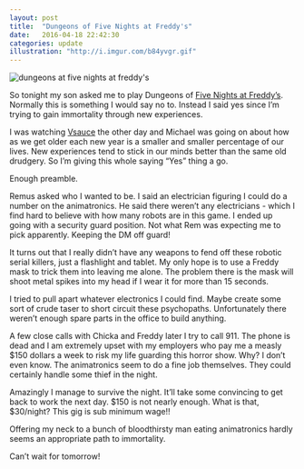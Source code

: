 ```yaml
---
layout: post
title:  "Dungeons of Five Nights at Freddy's"
date:   2016-04-18 22:42:30
categories: update
illustration: "http://i.imgur.com/b84yvgr.gif"
---
```


![dungeons at five nights at freddy's](http://i.imgur.com/b84yvgr.gif)

So tonight my son asked me to play Dungeons of [Five Nights at Freddy’s](https://en.wikipedia.org/wiki/Five_Nights_at_Freddy%27s). Normally this is something I would say no to. Instead I said yes since I’m trying to gain immortality through new experiences.

I was watching [Vsauce](https://www.youtube.com/watch?v=6LyCC6jjcx8) the other day and Michael was going on about how as we get older each new year is a smaller and smaller percentage of our lives. New experiences tend to stick in our minds better than the same old drudgery. So I’m giving this whole saying “Yes” thing a go.

Enough preamble.

Remus asked who I wanted to be. I said an electrician figuring I could do a number on the animatronics. He said there weren’t any electricians - which I find hard to believe with how many robots are in this game. I ended up going with a security guard position. Not what Rem was expecting me to pick apparently. Keeping the DM off guard!

It turns out that I really didn’t have any weapons to fend off these robotic serial killers, just a flashlight and tablet. My only hope is to use a Freddy mask to trick them into leaving me alone. The problem there is the mask will shoot metal spikes into my head if I wear it for more than 15 seconds.

I tried to pull apart whatever electronics I could find.  Maybe create some sort of crude taser to short circuit these psychopaths. Unfortunately there weren’t enough spare parts in the office to build anything.

A few close calls with Chicka and Freddy later I try to call 911. The phone is dead and I am extremely upset with my employers who pay me a measly $150 dollars a week to risk my life guarding this horror show. Why? I don’t even know. The animatronics seem to do a fine job themselves. They could certainly handle some thief in the night.

Amazingly I manage to survive the night. It’ll take some convincing to get back to work the next day. $150 is not nearly enough. What is that, $30/night? This gig is sub minimum wage!!

Offering my neck to a bunch of bloodthirsty man eating animatronics hardly seems an appropriate path to immortality.

Can’t wait for tomorrow!
